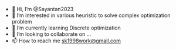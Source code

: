 - 👋 Hi, I’m @Sayantan2023
- 👀 I’m interested in various heuristic to solve complex optimization problem
- 🌱 I’m currently learning Discrete optimization
- 💞️ I’m looking to collaborate on ...
- 📫 How to reach me sk1998work@gmail.com

<!---
Sayantan2023/Sayantan2023 is a ✨ special ✨ repository because its `README.md` (this file) appears on your GitHub profile.
You can click the Preview link to take a look at your changes.
--->
